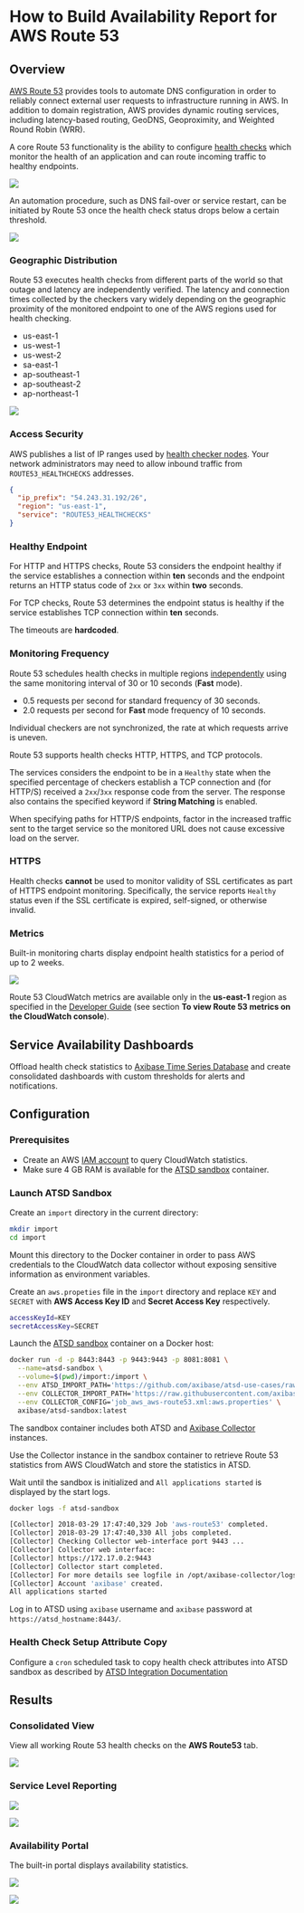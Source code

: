 # How to Build Availability Report for AWS Route 53

## Overview

[AWS Route 53](https://aws.amazon.com/route53) provides tools to automate DNS configuration in order to reliably connect external user requests to infrastructure running in AWS. In addition to domain registration, AWS provides dynamic routing services, including latency-based routing, GeoDNS, Geoproximity, and Weighted Round Robin (WRR).

A core Route 53 functionality is the ability to configure [health checks](https://docs.aws.amazon.com/Route53/latest/DeveloperGuide/welcome-health-checks.html) which monitor the health of an application and can route incoming traffic to healthy endpoints.

![](./images/route53-1.png)

An automation procedure, such as DNS fail-over or service restart, can be initiated by Route 53 once the health check status drops below a certain threshold.

![](https://docs.aws.amazon.com/Route53/latest/DeveloperGuide/images/how-health-checks-work.png)

### Geographic Distribution

Route 53 executes health checks from different parts of the world so that outage and latency are independently verified. The latency and connection times collected by the checkers vary widely depending on the geographic proximity of the monitored endpoint to one of the AWS regions used for health checking.

* us-east-1
* us-west-1
* us-west-2
* sa-east-1
* ap-southeast-1
* ap-southeast-2
* ap-northeast-1

![](./images/route53-region.png)

### Access Security

AWS publishes a list of IP ranges used by [health checker nodes](https://ip-ranges.amazonaws.com/ip-ranges.json). Your network administrators may need to allow inbound traffic from `ROUTE53_HEALTHCHECKS` addresses.

```json
{
  "ip_prefix": "54.243.31.192/26",
  "region": "us-east-1",
  "service": "ROUTE53_HEALTHCHECKS"
}
```

### Healthy Endpoint

For HTTP and HTTPS checks, Route 53 considers the endpoint healthy if the service establishes a connection within **ten** seconds and the endpoint returns an HTTP status code of `2xx` or `3xx` within **two** seconds.

For TCP checks, Route 53 determines the endpoint status is healthy if the service establishes TCP connection within **ten** seconds.

The timeouts are **hardcoded**.

### Monitoring Frequency

Route 53 schedules health checks in multiple regions [independently](https://docs.aws.amazon.com/Route53/latest/DeveloperGuide/health-checks-creating.html#health-checks-creating-values-request-interval) using the same monitoring interval of 30 or 10 seconds (**Fast** mode).

* 0.5 requests per second for standard frequency of 30 seconds.
* 2.0 requests per second for **Fast** mode frequency of 10 seconds.

Individual checkers are not synchronized, the rate at which requests arrive is uneven.

Route 53 supports health checks HTTP, HTTPS, and TCP protocols.

The services considers the endpoint to be in a `Healthy` state when the specified percentage of checkers establish a TCP connection and (for HTTP/S) received a `2xx`/`3xx` response code from the server. The response also contains the specified keyword if **String Matching** is enabled.

When specifying paths for HTTP/S endpoints, factor in the increased traffic sent to the target service so the monitored URL does not cause excessive load on the server.

### HTTPS

Health checks **cannot** be used to monitor validity of SSL certificates as part of HTTPS endpoint monitoring. Specifically, the service reports `Healthy` status even if the SSL certificate is expired, self-signed, or otherwise invalid.

### Metrics

Built-in monitoring charts display endpoint health statistics for a period of up to 2 weeks.

![](./images/route53-monitoring.png)

Route 53 CloudWatch metrics are available only in the **us-east-1** region as specified in the [Developer Guide](https://docs.aws.amazon.com/Route53/latest/DeveloperGuide/health-checks-monitor-view-status.html) (see section **To view Route 53 metrics on the CloudWatch console**).

## Service Availability Dashboards

Offload health check statistics to [Axibase Time Series Database](https://axibase.com/docs/atsd/) and create consolidated dashboards with custom thresholds for alerts and notifications.

## Configuration

### Prerequisites

* Create an AWS [IAM account](https://axibase.com/docs/axibase-collector/jobs/aws-iam.html) to query CloudWatch statistics.
* Make sure 4 GB RAM is available for the [ATSD sandbox](https://github.com/axibase/dockers/tree/atsd-sandbox) container.

### Launch ATSD Sandbox

Create an `import` directory in the current directory:

```sh
mkdir import
cd import
```

Mount this directory to the Docker container in order to pass AWS credentials to the CloudWatch data collector without exposing sensitive information as environment variables.

Create an `aws.propeties` file in the `import` directory and replace `KEY` and `SECRET` with **AWS Access Key ID** and **Secret Access Key** respectively.

```sh
accessKeyId=KEY
secretAccessKey=SECRET
```

Launch the [ATSD sandbox](https://github.com/axibase/dockers/tree/atsd-sandbox) container on a Docker host:

```sh
docker run -d -p 8443:8443 -p 9443:9443 -p 8081:8081 \
  --name=atsd-sandbox \
  --volume=$(pwd)/import:/import \
  --env ATSD_IMPORT_PATH='https://github.com/axibase/atsd-use-cases/raw/master/integrations/aws/route53-health-checks/resources/aws-route53-xml.zip' \
  --env COLLECTOR_IMPORT_PATH='https://raw.githubusercontent.com/axibase/atsd-use-cases/master/integrations/aws/route53-health-checks/resources/job_aws_aws-route53.xml' \
  --env COLLECTOR_CONFIG='job_aws_aws-route53.xml:aws.properties' \
  axibase/atsd-sandbox:latest
```

The sandbox container includes both ATSD and [Axibase Collector](https://axibase.com/docs/axibase-collector/jobs/docker.html) instances.

Use the Collector instance in the sandbox container to retrieve Route 53 statistics from AWS CloudWatch and store the statistics in ATSD.

Wait until the sandbox is initialized and `All applications started` is displayed by the start logs.

```sh
docker logs -f atsd-sandbox
```

```sh
[Collector] 2018-03-29 17:47:40,329 Job 'aws-route53' completed.
[Collector] 2018-03-29 17:47:40,330 All jobs completed.
[Collector] Checking Collector web-interface port 9443 ...
[Collector] Collector web interface:
[Collector] https://172.17.0.2:9443
[Collector] Collector start completed.
[Collector] For more details see logfile in /opt/axibase-collector/logs/axibase-collector.log
[Collector] Account 'axibase' created.
All applications started
```

Log in to ATSD using `axibase` username and `axibase` password at `https://atsd_hostname:8443/`.

### Health Check Setup Attribute Copy

Configure a `cron` scheduled task to copy health check attributes into ATSD sandbox as described by [ATSD Integration Documentation](https://github.com/axibase/atsd-integration/tree/aws-route53)

## Results

### Consolidated View

View all working Route 53 health checks on the **AWS Route53** tab.

![](./images/route53-entity-view.png)

### Service Level Reporting

![](./images/route53-sql-console.png)

![](./images/route53-email.png)

### Availability Portal

The built-in portal displays availability statistics.

![](./images/route53-portal.png)

![](./images/route53-portal-detail.png)
